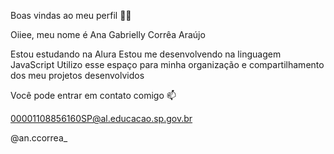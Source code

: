Boas vindas ao meu perfil 💙💙

Oiiee, meu nome é Ana Gabrielly Corrêa Araújo

Estou estudando na Alura
Estou me desenvolvendo na linguagem JavaScript
Utilizo esse espaço para minha organização e compartilhamento dos meu projetos desenvolvidos

Você pode entrar em contato comigo 📫

00001108856160SP@al.educacao.sp.gov.br

@an.ccorrea_

